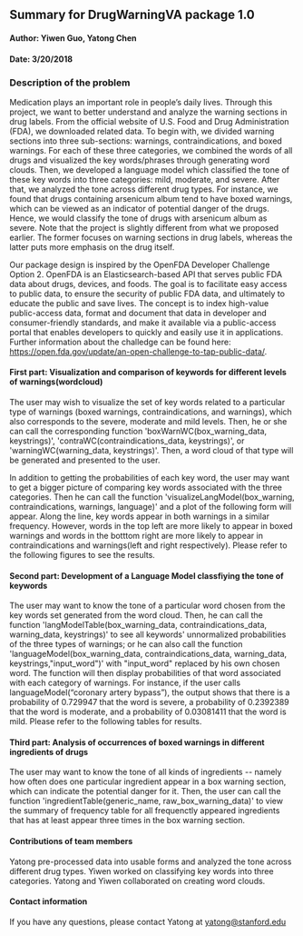 ## Summary for DrugWarningVA package 1.0
#### Author: Yiwen Guo, Yatong Chen
#### Date: 3/20/2018



### Description of the problem

Medication plays an important role in people’s daily lives. Through this project, we want to better understand and analyze the warning sections in drug labels. From the official website of U.S. Food and Drug Administration (FDA), we downloaded related data. To begin with, we divided warning sections into three sub-sections: warnings, contraindications, and boxed warnings. For each of these three categories, we combined the words of all drugs and visualized the key words/phrases through generating word clouds. Then, we developed a language model which classified the tone of these key words into three categories: mild, moderate, and severe. After that, we analyzed the tone across different drug types. For instance, we found that drugs containing arsenicum album tend to have boxed warnings, which can be viewed as an indicator of potential danger of the drugs. Hence, we would classify the tone of drugs with arsenicum album as severe. Note that the project is slightly different from what we proposed earlier. The former focuses on warning sections in drug labels, whereas the latter puts more emphasis on the drug itself. 


Our package design is inspired by the OpenFDA Developer Challenge Option 2. OpenFDA is an Elasticsearch-based API that serves public FDA data about drugs, devices, and foods. The goal is to facilitate easy access to public data, to ensure the security of public FDA data, and ultimately to educate the public and save lives. The concept is to index high-value public-access data, format and document that data in developer and consumer-friendly standards, and make it available via a public-access portal that enables developers to quickly and easily use it in applications. 
Further information about the challedge can be found here: https://open.fda.gov/update/an-open-challenge-to-tap-public-data/.

#### First part: Visualization and comparison of keywords for different levels of warnings(wordcloud)

The user may wish to visualize the set of key words related to a particular type of warnings (boxed warnings, contraindications, and warnings), which also corresponds to the severe, moderate and mild levels. Then, he or she can call the corresponding function 'boxWarnWC(box_warning_data, keystrings)', 'contraWC(contraindications_data, keystrings)', or 'warningWC(warning_data, keystrings)'. Then, a word cloud of that type will be generated and presented to the user. 

In addition to getting the probabilities of each key word, the user may want to get a bigger picture of comparing key words associated with the three categories. Then he can call the function 'visualizeLangModel(box_warning, contraindications, warnings, language)' and a plot of the following form will appear. Along the line, key words appear in both warnings in a similar frequency. However, words in the top left are more likely to appear in boxed warnings and words in the botttom right are more likely to appear in contraindications and warnings(left and right respectively).
Please refer to the following figures to see the results.




#### Second part: Development of a Language Model classfiying the tone of keywords

The user may want to know the tone of a particular word chosen from the key words set generated from the word cloud. Then, he can call the function 'langModelTable(box_warning_data,  contraindications_data, warning_data, keystrings)' to see all keywords' unnormalized probabilities of the three types of warnings; or he can also call the function 'languageModel(box_warning_data,  contraindications_data, warning_data, keystrings,"input_word")' with "input_word" replaced by his own chosen word. The function will then display probabilities of that word associated with each category of warnings. For instance, if the user calls languageModel(“coronary artery bypass”), the output shows that there is a  probability of 0.729947 that the word is severe, a probability of 0.2392389 that the word is moderate, and a probability of 0.03081411 that the word is mild. Please refer to the following tables for results.


	
#### Third part: Analysis of occurrences of boxed warnings in different ingredients of drugs

The user may want to know the tone of all kinds of ingredients -- namely how often does one particular ingredient appear in a box warning section, which can indicate the potential danger for it. Then, the user can call the function 'ingredientTable(generic_name, raw_box_warning_data)' to view the summary of frequency table for all frequenctly appeared ingredients that has at least appear three times in the box warning section. 

#### Contributions of team members

Yatong pre-processed data into usable forms and analyzed the tone across different drug types. 
Yiwen worked on classifying key words into three categories. 
Yatong and Yiwen collaborated on creating word clouds.


#### Contact information
If you have any questions, please contact Yatong at yatong@stanford.edu






